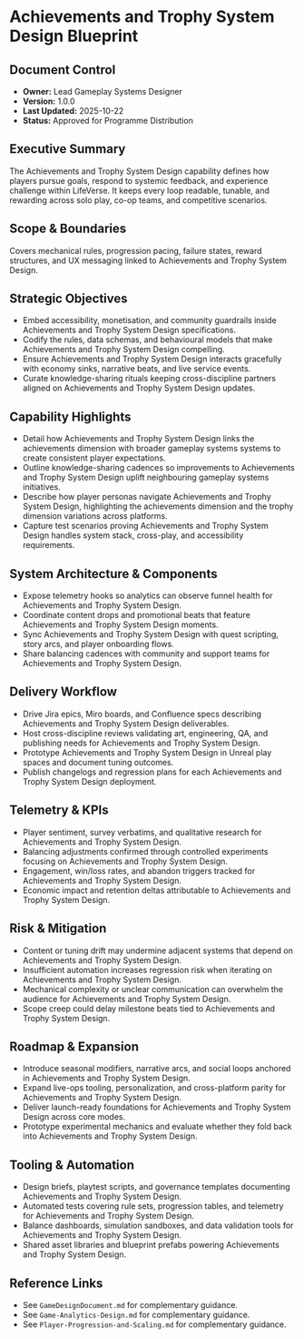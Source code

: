# Achievements and Trophy System Design Blueprint
## Document Control
- **Owner:** Lead Gameplay Systems Designer
- **Version:** 1.0.0
- **Last Updated:** 2025-10-22
- **Status:** Approved for Programme Distribution

## Executive Summary
The Achievements and Trophy System Design capability defines how players pursue goals, respond to
systemic feedback, and experience challenge within LifeVerse. It keeps every loop readable, tunable,
and rewarding across solo play, co-op teams, and competitive scenarios.

## Scope & Boundaries
Covers mechanical rules, progression pacing, failure states, reward structures, and UX messaging
linked to Achievements and Trophy System Design.

## Strategic Objectives
- Embed accessibility, monetisation, and community guardrails inside Achievements and Trophy System Design specifications.
- Codify the rules, data schemas, and behavioural models that make Achievements and Trophy System Design compelling.
- Ensure Achievements and Trophy System Design interacts gracefully with economy sinks, narrative beats, and live service events.
- Curate knowledge-sharing rituals keeping cross-discipline partners aligned on Achievements and Trophy System Design updates.

## Capability Highlights
- Detail how Achievements and Trophy System Design links the achievements dimension with broader gameplay systems systems to create consistent player expectations.
- Outline knowledge-sharing cadences so improvements to Achievements and Trophy System Design uplift neighbouring gameplay systems initiatives.
- Describe how player personas navigate Achievements and Trophy System Design, highlighting the achievements dimension and the trophy dimension variations across platforms.
- Capture test scenarios proving Achievements and Trophy System Design handles system stack, cross-play, and accessibility requirements.

## System Architecture & Components
- Expose telemetry hooks so analytics can observe funnel health for Achievements and Trophy System Design.
- Coordinate content drops and promotional beats that feature Achievements and Trophy System Design moments.
- Sync Achievements and Trophy System Design with quest scripting, story arcs, and player onboarding flows.
- Share balancing cadences with community and support teams for Achievements and Trophy System Design.

## Delivery Workflow
- Drive Jira epics, Miro boards, and Confluence specs describing Achievements and Trophy System Design deliverables.
- Host cross-discipline reviews validating art, engineering, QA, and publishing needs for Achievements and Trophy System Design.
- Prototype Achievements and Trophy System Design in Unreal play spaces and document tuning outcomes.
- Publish changelogs and regression plans for each Achievements and Trophy System Design deployment.

## Telemetry & KPIs
- Player sentiment, survey verbatims, and qualitative research for Achievements and Trophy System Design.
- Balancing adjustments confirmed through controlled experiments focusing on Achievements and Trophy System Design.
- Engagement, win/loss rates, and abandon triggers tracked for Achievements and Trophy System Design.
- Economic impact and retention deltas attributable to Achievements and Trophy System Design.

## Risk & Mitigation
- Content or tuning drift may undermine adjacent systems that depend on Achievements and Trophy System Design.
- Insufficient automation increases regression risk when iterating on Achievements and Trophy System Design.
- Mechanical complexity or unclear communication can overwhelm the audience for Achievements and Trophy System Design.
- Scope creep could delay milestone beats tied to Achievements and Trophy System Design.

## Roadmap & Expansion
- Introduce seasonal modifiers, narrative arcs, and social loops anchored in Achievements and Trophy System Design.
- Expand live-ops tooling, personalization, and cross-platform parity for Achievements and Trophy System Design.
- Deliver launch-ready foundations for Achievements and Trophy System Design across core modes.
- Prototype experimental mechanics and evaluate whether they fold back into Achievements and Trophy System Design.

## Tooling & Automation
- Design briefs, playtest scripts, and governance templates documenting Achievements and Trophy System Design.
- Automated tests covering rule sets, progression tables, and telemetry for Achievements and Trophy System Design.
- Balance dashboards, simulation sandboxes, and data validation tools for Achievements and Trophy System Design.
- Shared asset libraries and blueprint prefabs powering Achievements and Trophy System Design.

## Reference Links
- See `GameDesignDocument.md` for complementary guidance.
- See `Game-Analytics-Design.md` for complementary guidance.
- See `Player-Progression-and-Scaling.md` for complementary guidance.

